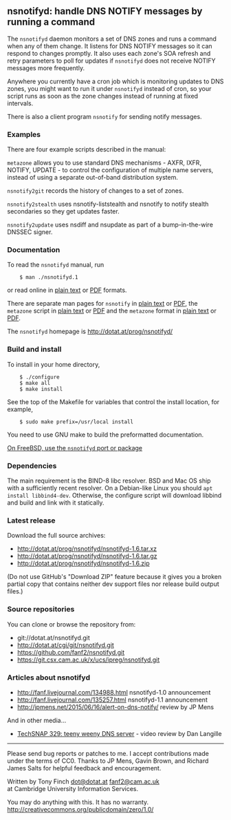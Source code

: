 nsnotifyd: handle DNS NOTIFY messages by running a command
----------------------------------------------------------

The `nsnotifyd` daemon monitors a set of DNS zones and runs a command
when any of them change. It listens for DNS NOTIFY messages so it can
respond to changes promptly. It also uses each zone's SOA refresh and
retry parameters to poll for updates if `nsnotifyd` does not receive
NOTIFY messages more frequently.

Anywhere you currently have a cron job which is monitoring updates to
DNS zones, you might want to run it under `nsnotifyd` instead of cron,
so your script runs as soon as the zone changes instead of running at
fixed intervals.

There is also a client program `nsnotify` for sending notify messages.

### Examples

There are four example scripts described in the manual:

`metazone` allows you to use standard DNS mechanisms - AXFR, IXFR,
NOTIFY, UPDATE - to control the configuration of multiple name
servers, instead of using a separate out-of-band distribution system.

`nsnotify2git` records the history of changes to a set of zones.

`nsnotify2stealth` uses nsnotify-liststealth and nsnotify to
notify stealth secondaries so they get updates faster.

`nsnotify2update` uses nsdiff and nsupdate as part of a bump-in-the-wire
DNSSEC signer.

### Documentation

To read the `nsnotifyd` manual, run

        $ man ./nsnotifyd.1

or read online in [plain text](http://dotat.at/prog/nsnotifyd/nsnotifyd.1.txt)
or [PDF](http://dotat.at/prog/nsnotifyd/nsnotifyd.1.pdf) formats.

There are separate man pages for `nsnotify`
in [plain text](http://dotat.at/prog/nsnotifyd/nsnotify.1.txt)
or [PDF](http://dotat.at/prog/nsnotifyd/nsnotify.1.pdf),
the `metazone` script
in [plain text](http://dotat.at/prog/nsnotifyd/metazone.1.txt)
or [PDF](http://dotat.at/prog/nsnotifyd/metazone.1.pdf)
and the `metazone` format
in [plain text](http://dotat.at/prog/nsnotifyd/metazone.5.txt)
or [PDF](http://dotat.at/prog/nsnotifyd/metazone.5.pdf).

The `nsnotifyd` homepage is <http://dotat.at/prog/nsnotifyd/>

### Build and install

To install in your home directory,

        $ ./configure
        $ make all
        $ make install

See the top of the Makefile for variables that control the install
location, for example,

        $ sudo make prefix=/usr/local install

You need to use GNU make to build the preformatted documentation.

[On FreeBSD, use the `nsnotifyd` port or package](https://www.freshports.org/dns/nsnotifyd/)

### Dependencies

The main requirement is the BIND-8 libc resolver. BSD and Mac OS ship
with a sufficiently recent resolver. On a Debian-like Linux you should
`apt install libbind4-dev`. Otherwise, the configure script will download
libbind and build and link with it statically.

### Latest release

Download the full source archives:

* <http://dotat.at/prog/nsnotifyd/nsnotifyd-1.6.tar.xz>
* <http://dotat.at/prog/nsnotifyd/nsnotifyd-1.6.tar.gz>
* <http://dotat.at/prog/nsnotifyd/nsnotifyd-1.6.zip>

(Do not use GitHub's "Download ZIP" feature because it gives you
a broken partial copy that contains neither dev support files nor
release build output files.)

### Source repositories

You can clone or browse the repository from:

* git://dotat.at/nsnotifyd.git
* <http://dotat.at/cgi/git/nsnotifyd.git>
* <https://github.com/fanf2/nsnotifyd.git>
* <https://git.csx.cam.ac.uk/x/ucs/ipreg/nsnotifyd.git>

### Articles about nsnotifyd

* <http://fanf.livejournal.com/134988.html> nsnotifyd-1.0 announcement
* <http://fanf.livejournal.com/135257.html> nsnotifyd-1.1 announcement
* <http://jpmens.net/2015/06/16/alert-on-dns-notify/> review by JP Mens

And in other media...

* [TechSNAP 329: teeny weeny DNS server](http://www.jupiterbroadcasting.com/116921/teeny-weeny-dns-server-techsnap-329/) -
  video review by Dan Langille

----------------------------------------------------------------

Please send bug reports or patches to me. I accept contributions made
under the terms of CC0. Thanks to JP Mens, Gavin Brown, and Richard
James Salts for helpful feedback and encouragement.

Written by Tony Finch <dot@dotat.at> <fanf2@cam.ac.uk>  
at Cambridge University Information Services.

You may do anything with this. It has no warranty.  
<http://creativecommons.org/publicdomain/zero/1.0/>
